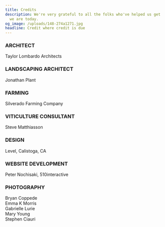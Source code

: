 ```yaml
---
title: Credits
description: We're very grateful to all the folks who've helped us get to where
  we are today.
og_image: /uploads/148-274a1271.jpg
headline: Credit where credit is due
---
```

### ARCHITECT

Taylor Lombardo Architects

### LANDSCAPING ARCHITECT

Jonathan Plant

### FARMING

Silverado Farming Company

### VITICULTURE CONSULTANT

Steve Matthiasson

### DESIGN

Level, Calistoga, CA

### WEBSITE DEVELOPMENT

Peter Nochisaki, 510interactive

### PHOTOGRAPHY

Bryan Coppede\
Emma K Morris\
Gabrielle Lurie\
Mary Young\
Stephen Ciauri